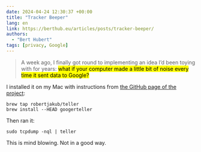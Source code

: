 ```yaml
---
date: 2024-04-24 12:30:37 +00:00
title: "Tracker Beeper"
lang: en
link: https://berthub.eu/articles/posts/tracker-beeper/
authors:
  - "Bert Hubert"
tags: [privacy, Google]
---
```


> A week ago, I finally got round to implementing an idea I’d been toying with for years: <mark>what if your computer made a little bit of noise every time it sent data to Google?</mark>

I installed it on my Mac with  instructions from [the GitHub page of the project](https://github.com/berthubert/googerteller?tab=readme-ov-file#readme):

```shell
brew tap robertjakub/teller
brew install --HEAD googerteller
```

Then ran it:

```shell
sudo tcpdump -nql | teller
```

This is mind blowing. Not in a good way.
